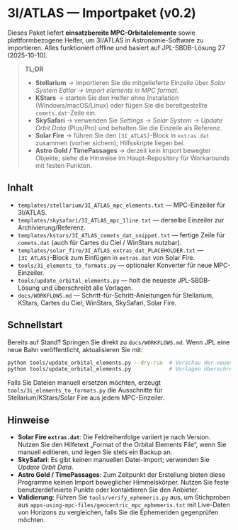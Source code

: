 # 3I/ATLAS — Importpaket (v0.2)

Dieses Paket liefert **einsatzbereite MPC-Orbitalelemente** sowie
plattformbezogene Helfer, um 3I/ATLAS in Astronomie-Software zu importieren.
Alles funktioniert offline und basiert auf JPL-SBDB-Lösung 27 (2025-10-10).

> **TL;DR**
> - **Stellarium** → importieren Sie die mitgelieferte Einzeile über *Solar System Editor → Import elements in MPC format*.
> - **KStars** → starten Sie den Helfer ohne Installation (Windows/macOS/Linux) oder fügen Sie die bereitgestellte `comets.dat`-Zeile ein.
> - **SkySafari** → verwenden Sie *Settings → Solar System → Update Orbit Data* (Plus/Pro) und behalten Sie die Einzeile als Referenz.
> - **Solar Fire** → führen Sie den `[3I_ATLAS]`-Block in `extras.dat` zusammen (vorher sichern); Hilfsskripte liegen bei.
> - **Astro Gold / TimePassages** → derzeit kein Import bewegter Objekte; siehe die Hinweise im Haupt-Repository für Workarounds mit festen Punkten.

## Inhalt

- `templates/stellarium/3I_ATLAS_mpc_elements.txt` — MPC-Einzeiler für 3I/ATLAS.
- `templates/skysafari/3I_ATLAS_mpc_1line.txt` — derselbe Einzeiler zur Archivierung/Referenz.
- `templates/kstars/3I_ATLAS_comets_dat_snippet.txt` — fertige Zeile für `comets.dat` (auch für Cartes du Ciel / WinStars nutzbar).
- `templates/solar_fire/3I_ATLAS_extras_dat_PLACEHOLDER.txt` — `[3I_ATLAS]`-Block zum Einfügen in `extras.dat` von Solar Fire.
- `tools/3i_elements_to_formats.py` — optionaler Konverter für neue MPC-Einzeiler.
- `tools/update_orbital_elements.py` — holt die neueste JPL-SBDB-Lösung und überschreibt alle Vorlagen.
- `docs/WORKFLOWS.md` — Schritt-für-Schritt-Anleitungen für Stellarium, KStars, Cartes du Ciel, WinStars, SkySafari, Solar Fire.

## Schnellstart

Bereits auf Stand? Springen Sie direkt zu `docs/WORKFLOWS.md`. Wenn JPL eine neue
Bahn veröffentlicht, aktualisieren Sie mit:
```bash
python tools/update_orbital_elements.py --dry-run  # Vorschau der neuesten Elemente
python tools/update_orbital_elements.py            # Vorlagen überschreiben
```
Falls Sie Dateien manuell ersetzen möchten, erzeugt `tools/3i_elements_to_formats.py`
die Ausschnitte für Stellarium/KStars/Solar Fire aus jedem MPC-Einzeiler.

## Hinweise

- **Solar Fire `extras.dat`**: Die Feldreihenfolge variiert je nach Version. Nutzen Sie
den Hilfetext „Format of the Orbital Elements File“, wenn Sie manuell editieren, und legen Sie stets ein Backup an.
- **SkySafari**: Es gibt keinen manuellen Datei-Import; verwenden Sie *Update Orbit Data*.
- **Astro Gold / TimePassages**: Zum Zeitpunkt der Erstellung bieten diese Programme keinen Import beweglicher Himmelskörper. Nutzen Sie feste benutzerdefinierte Punkte oder kontaktieren Sie den Anbieter.
- **Validierung**: Führen Sie `tools/verify_ephemeris.py` aus, um Stichproben aus
`apps-using-mpc-files/geocentric_mpc_ephemeris.txt` mit Live-Daten von Horizons zu vergleichen, falls Sie die Ephemeriden gegenprüfen möchten.
